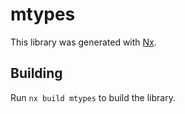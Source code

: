 # mtypes

This library was generated with [Nx](https://nx.dev).

## Building

Run `nx build mtypes` to build the library.

